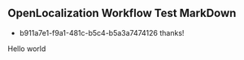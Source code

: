## OpenLocalization Workflow Test MarkDown
* b911a7e1-f9a1-481c-b5c4-b5a3a7474126 
thanks!

Hello world